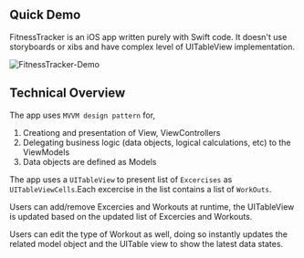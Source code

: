 ## Quick Demo
FitnessTracker is an iOS app written purely with Swift code. It doesn't use storyboards or xibs and have complex level of UITableView implementation.

![FitnessTracker-Demo](https://user-images.githubusercontent.com/27926337/100876311-39f17e80-34cd-11eb-8564-bfaeeab284f1.gif)

## Technical Overview
The app uses `MVVM design pattern` for,
1. Creationg and presentation of View, ViewControllers
2. Delegating business logic (data objects, logical calculations, etc) to the ViewModels
3. Data objects are defined as Models

The app uses a `UITableView` to present list of `Excercises` as `UITableViewCells`.Each excercise in the list contains a list of `WorkOuts`.

Users can add/remove Excercies and Workouts at runtime, the UITableView is updated based on the updated list of Excercies and Workouts.

Users can edit the type of Workout as well, doing so instantly updates the related model object and the UITable view to show the latest data states. 


